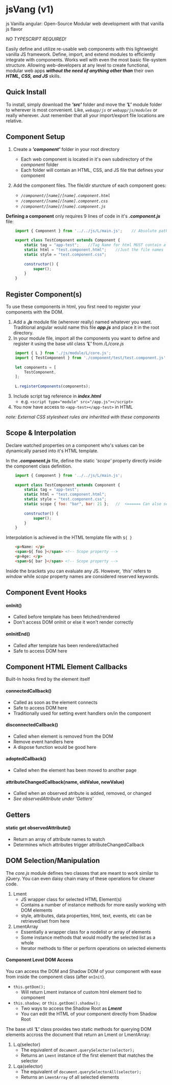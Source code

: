 # jsVang (v1)
js Vanilla angular: Open-Source Modular web development with that vanilla js flavor

*NO TYPESCRIPT REQUIRED!*


Easily define and utilize re-usable web components with this lightweight vanilla JS framework. Define, import, and extend modules to efficiently integrate with components. Works well with even the most basic file-system structure. Allowing web-developers at any level to create functional, modular web apps _**without the need of anything other than**_ their own _**HTML, CSS, and JS**_ skills.



## Quick Install

To install, simply download the _**'src'**_ folder and move the _**'L'**_ module folder to wherever is most convenient. Like, *`webapp/js`* or *`webapp/js/modules`* or really wherever. Just remember that all your import/export file locations are relative. 



## Component Setup

1. Create a _**'component'**_ folder in your root directory
    * Each web component is located in it's own subdirectory of the *component* folder 
    * Each folder will contain an HTML, CSS, and JS file that defines your component
    
2. Add the component files. The file/dir sturcture of each component goes:
    * *`/component/[name]/[name].component.html`*
    * *`/component/[name]/[name].component.css`*
    * *`/component/[name]/[name].component.js`*

**Defining a component** only requires 9 lines of code in it's _**.component.js**_ file:

``` javascript
    import { Component } from '../../js/L/main.js';    // Absolute paths ('~/etc') aren't allowed here unfortunately
    
    export class TestComponent extends Component {
        static tag = "app-test";    //Tag Name for html MUST contain a dash <app-test></app-test>
        static html = "test.component.html";    //Just the file names
        static style = "test.component.css";
        
        constructor() {
            super();
        }
    }
```



## Register Component(s)
To use these components in html, you first need to register your components with the DOM.

1. Add a _**.js**_ module file (wherever really) named whatever you want. Traditional angular would name this file _**app.js**_ and place it in the root directory. 
2. In your module file, import all the components you want to define and register it using the base util class _**'L'**_ from */L/core.js*

``` javascript
    import { L } from './js/module/L/core.js';
    import { TestComponent } from './component/test/test.component.js';
    
    let components = [
	    TestComponent,
    ];
    
    L.registerComponents(components);
```    
    
3. Include script tag reference in _**index.html**_
    - e.g. `<script type="module" src="/app.js"></script>`
4. You now have access to `<app-test></app-test>` in HTML

*note: External CSS stylesheet rules are inheritted with these components*



## Scope & Interpolation
Declare watched properties on a component who's values can be dynamically parsed into it's HTML template.

In the _**.component.js**_ file, define the static _'scope'_ property directly inside the component class definition.

``` javascript
    import { Component } from '../../js/L/main.js';
    
    export class TestComponent extends Component {
        static tag = "app-test";
        static html = "test.component.html";
        static style = "test.component.css";
        static scope { foo: "bar", bar: 21 };   //  <====== Can also set initial values here
    
        constructor() {
            super();
        }
    }
```


Interpolation is achieved in the HTML template file with `${ }`

```html
    <p>Name: </p>
    <span>${ foo }</span> <!-- Scope property -->
    <p>Age: </p>
    <span>${ bar }</span> <!-- Scope property -->
```


Inside the brackets you can evaluate any JS. However, *'this'* refers to *window* while *scope* property names are considered reserved keywords.



## Component Event Hooks

#### onInit()
- Called before template has been fetched/rendered
- Don't access DOM onInit or else it won't render correctly

#### onInitEnd()
- Called after template has been rendered/attached
- Safe to access DOM here



## Component HTML Element Callbacks
Built-In hooks fired by the element itself

#### connectedCallback()
- Called as soon as the element connects
- Safe to access DOM here
- Traditionally used for setting event handlers on/in the component

#### disconnectedCallback()
- Called when element is removed from the DOM
- Remove event handlers here
- A  dispose function would be good here

#### adoptedCallback()
- Called when the element has been moved to another page

#### attributeChangedCallback(name, oldValue, newValue)
- Called when an observed atribute is added, removed, or changed
- _See observedAttribute under 'Getters'_



## Getters

#### static get observedAttribute()
- Return an array of attribute names to watch
- Determines which attributes trigger attributeChangedCallback



## DOM Selection/Manipulation

The *core.js* module defines two classes that are meant to work similar to jQuery. You can even daisy chain many of these operations for cleaner code.
1. Lment 
    - JS wrapper class for selected HTML Element(s)
    - Contains a number of instance methods for more easily working with DOM elements
    - style, attributes, data properties, html, text, events, etc can be retrieved/set from here 
2. LmentArray
    - Essentially a wrapper class for a nodelist or array of elements
    - Some instance methods that would modify the selected list as a whole
    - Iterator methods to filter or perform operations on selected elements

#### Component Level DOM Access

You can access the DOM and Shadow DOM of your component with ease from inside the component class (after `onInit`).
* `this.getDom();`
    - Will return Lment instance of custom html element tied to component
* `this.shadow;` or `this.getDom().shadow();`
    - Two ways to access the Shadow Root as _**Lment**_
    - You can edit the HTML of your component directly from Shadow Root

The base util _**'L'**_ class provides two static methods for querying DOM elements accross the document that return an Lment or LmentArray:
1. L.q(selector)
    - The equivalent of `document.querySelector(selector);`
    -  Returns an `Lment` instance of the first element that matches the selector
2. L.qa(selector)
    - The equivalent of `document.querySelectorAll(selector);`
    - Returns an `LmentArray` of all selected elements
